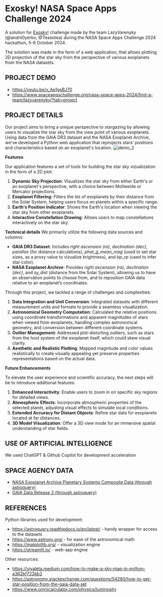 # Exosky! NASA Space Apps Challenge 2024

A solution for [Exosky!](https://www.spaceappschallenge.org/nasa-space-apps-2024/challenges/exosky/?tab=details) challenge made by the team LazyVarenyky (@andrii0yerko, @Teasotea) during the NASA Space Apps Challenge 2024 hackathon, 5-6 October 2024.

The solution was made in the form of a web application, that allows plotting 2D projection of the star sky from the perspective of various exoplanets from the NASA datasets.


## PROJECT DEMO

- https://youtu.be/y_Ap1gsBJ70
- https://www.spaceappschallenge.org/nasa-space-apps-2024/find-a-team/lazyvarenyky/?tab=project

## PROJECT DETAILS

Our project aims to bring a unique perspective to stargazing by allowing users to visualize the star sky from the view point of various exoplanets. Using data from the GAIA DR3 dataset and the NASA Exoplanet Archive, we've developed a Python web application that reprojects stars’ positions and characteristics based on an exoplanet's location.
![demo_2](https://github.com/user-attachments/assets/adc3331d-64d3-4772-a63c-fa2ef2441998)

**Features**

Our application features a set of tools for building the star sky vizualization in the form of a 2D plot:
1. **Dynamic Sky Projection**: Visualizes the star sky from either Earth's or an exoplanet's perspective, with a choice between Mollweide or Mercator projections.
2. **Exoplanet Filtering**: Filters the list of exoplanets by their distance from the Solar System, helping users focus on planets within a specific range.
3. **Earth's Position Indicator**: Shows the Earth's location when viewing the star sky from other exoplanets.
4. **Interactive Constellation Drawing**: Allows users to map constellations interactively on the star sky.

**Technical details**
We primarily utilize the following data sources and columns:
- **GAIA DR3 Dataset**: Includes *right ascension (ra)*, *declination (dec)*, *parallax* (for distance calculations), *phot_g_mean_mag* (used to set star sizes, as a proxy value to vizualize brightness), and *bp_rp* (used to infer star color).
- **NASA Exoplanet Archive**: Provides *right ascension (ra)*, *declination (dec)*, and *sy_dist* (distance from the Solar System), allowing us to have an observation points to choose from, and to reposition GAIA data relative to an exoplanet’s coordinates.


Through this project, we tackled a range of challenges and complexities:
1. **Data Integration and Unit Conversion**: Integrated datasets with different measurement units and formats to provide a seamless visualization.
2. **Astronomical Geometry Computation**: Calculated the relative positions using coordinate transformations and apparent magnitudes of stars when viewed from exoplanets, handling complex astronomical geometry, and conversion between different coordinate systems.
2. **Outlier Management**: Addressed plot-distorting outliers, such as stars from the host system of the exoplanet itself, which could skew visual clarity.
3. **Aesthetic and Realistic Plotting**: Mapped magnitude and color values realistically to create visually appealing yet preserve properties representations based on the actual data.

**Future Enhancements**

To elevate the user experience and scientific accuracy, the next steps will be to introduce additional features:
1. **Enhanced Interactivity**: Enable users to zoom in on specific sky regions for detailed views.
2. **Atmospheric Effects**: Incorporate atmospheric properties of the selected planet, adjusting visual effects to simulate local conditions.
3. **Extended Accuracy for Distant Objects**: Refine star data for exoplanets located at far distances.
4. **3D Model Visualization**: Offer a 3D view mode for an immersive spatial understanding of star fields.


## USE OF ARTIFICIAL INTELLIGENCE

We used ChatGPT & Github Copilot for development acceleration

## SPACE AGENCY DATA

- [NASA Exoplanet Archive Planetary Systems Composite Data (through astroquery)](https://exoplanetarchive.ipac.caltech.edu/cgi-bin/TblView/nph-tblView?app=ExoTbls&config=PSCompPars)
- [GAIA Data Release 3 (through astroquery)](https://www.cosmos.esa.int/web/gaia/data-release-3)


## REFERENCES

Python libraries used for development:
- https://astroquery.readthedocs.io/en/latest/ - handy wrapper for access to the datasets
- https://www.astropy.org/ - for ease of the astronomical math
- https://matplotlib.org/ - visualization engine
- https://streamlit.io/ - web-app engine

Other resources:
- https://viyaleta.medium.com/how-to-make-a-sky-map-in-python-a362bf722bb2
- https://astronomy.stackexchange.com/questions/54280/how-to-get-star-position-from-the-gaia-data-set
- https://www.omnicalculator.com/physics/luminosity

